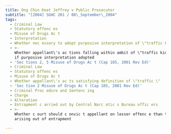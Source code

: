 ```yaml
---
title: Ong Chin Keat Jeffrey v Public Prosecutor
subtitle: "[2004] SGHC 201 / 08\_September\_2004"
tags:
  - Criminal Law
  - Statutory offenc es
  - Misuse of Drugs Ac t
  - Interpretation
  - Whether nec essary to adopt purposive interpretation of \"traffic king\"
  - >-
    Whether appellant\'s ac tions falling within ambit of \"traffic king\" even
    if purposive interpretation adopted
  - 'Sec tions 2, 5 Misuse of Drugs Ac t (Cap 185, 2001 Rev Ed)'
  - Criminal Law
  - Statutory offenc es
  - Misuse of Drugs Ac t
  - Whether appellant\'s ac ts satisfying definition of \"traffic \"
  - 'Sec tion 2 Misuse of Drugs Ac t (Cap 185, 2001 Rev Ed)'
  - Criminal Proc edure and Sentenc ing
  - Charge
  - Alteration
  - Entrapment c arried out by Central Narc otic s Bureau offic ers
  - >-
    Whether c ourt should c onvic t appellant on lesser offenc e than that
    arising out of entrapment

---
```


